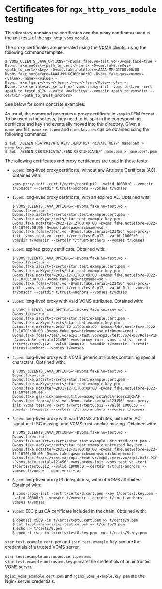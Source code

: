 # Certificates for `ngx_http_voms_module` testing

This directory contains the certificates and the proxy certificates used in the unit tests of the `ngx_http_voms_module`.

The proxy certificates are generated using the [VOMS clients](http://italiangrid.github.io/voms/documentation/voms-clients-guide/), using the following command template:

```shell
$ VOMS_CLIENTS_JAVA_OPTIONS="-Dvoms.fake.vo=test.vo -Dvoms.fake=true -Dvoms.fake.aaCert=<path_to_cert>/<cert> -Dvoms.fake.aaKey=<path_to_cert>/<key> -Dvoms.fake.notAfter=<AAAA-MM-GGT00:00:00 -Dvoms.fake.notBefore=AAAA-MM-GGT00:00:00 -Dvoms.fake.gas=<name>=<value>,<name>=<value> -Dvoms.fake.fqans=/<vo>/<fqan>,/<vo>/<fqan>/Role=<role> -Dvoms.fake.serial=<ac_serial_n>" voms-proxy-init -voms test.vo -cert <path_to test0.p12> --valid <validity> --vomsdir <path_to_vomsdir> --certdir <path_to_trust_anchors>
```

See below for some concrete examples.

As usual, the command generates a proxy certificate in `/tmp` in PEM format. To be used in these tests, they need to be split in the corresponding certificate and key and eventually moved into this directory. Given a `name.pem` file, `name.cert.pem` and `name.key.pem` can be obtained using the following commands:

```shell
$ awk '/BEGIN RSA PRIVATE KEY/,/END RSA PRIVATE KEY/' name.pem > name.key.pem
$ awk '/BEGIN CERTIFICATE/,/END CERTIFICATE/' name.pem > name.cert.pem
```

The following certificates and proxy certificates are used in these tests:

* `0.pem`: long-lived proxy certificate, without any Attribute Certificate (AC). Obtained with:

  ```shell
  voms-proxy-init -cert t/certs/test0.p12 --valid 10000:0 --vomsdir t/vomsdir --certdir t/trust-anchors --vomses t/vomses
  ```

* `1.pem`: long-lived proxy certificate, with an expired AC. Obtained with:

  ```shell
  $ VOMS_CLIENTS_JAVA_OPTIONS="-Dvoms.fake.vo=test.vo -Dvoms.fake=true -Dvoms.fake.aaCert=t/certs/star.test.example.cert.pem -Dvoms.fake.aaKey=t/certs/star.test.example.key.pem -Dvoms.fake.notAfter=2022-12-12T00:00:00 -Dvoms.fake.notBefore=2022-12-10T00:00:00 -Dvoms.fake.gas=nickname=sd -Dvoms.fake.fqans=/test.vo -Dvoms.fake.serial=123456" voms-proxy-init -voms test.vo -cert t/certs/test0.p12 --valid 10000:0 --vomsdir t/vomsdir --certdir t/trust-anchors --vomses t/vomses
  ```

* `2.pem`: expired proxy certificate. Obtained with:

  ```shell
  $ VOMS_CLIENTS_JAVA_OPTIONS="-Dvoms.fake.vo=test.vo -Dvoms.fake=true -Dvoms.fake.aaCert=t/certs/star.test.example.cert.pem -Dvoms.fake.aaKey=t/certs/star.test.example.key.pem -Dvoms.fake.notAfter=2031-12-31T00:00:00 -Dvoms.fake.notBefore=2022-12-10T00:00:00 -Dvoms.fake.gas=nickname=sd -Dvoms.fake.fqans=/test.vo -Dvoms.fake.serial=123456" voms-proxy-init -voms test.vo -cert t/certs/test0.p12 --valid 0:1 --vomsdir t/vomsdir --certdir t/trust-anchors --vomses t/vomses
  ```

* `3.pem`: long-lived proxy with valid VOMS attributes. Obtained with:

  ```shell
  $ VOMS_CLIENTS_JAVA_OPTIONS="-Dvoms.fake.vo=test.vo -Dvoms.fake=true -Dvoms.fake.aaCert=t/certs/star.test.example.cert.pem -Dvoms.fake.aaKey=t/certs/star.test.example.key.pem -Dvoms.fake.notAfter=2031-12-31T00:00:00 -Dvoms.fake.notBefore=2022-12-10T00:00:00 -Dvoms.fake.gas=nickname=sd,nickname=cnaf -Dvoms.fake.fqans=/test.vo/exp1,/test.vo/exp2,/test.vo/exp3/Role=PIPPO -Dvoms.fake.serial=123456" voms-proxy-init -voms test.vo -cert t/certs/test0.p12 --valid 10000:0 --vomsdir t/vomsdir --certdir t/trust-anchors --vomses t/vomses
  ```

* `4.pem`: long-lived proxy with VOMS generic attributes containing special characters. Obtained with:

  ```shell
  $ VOMS_CLIENTS_JAVA_OPTIONS="-Dvoms.fake.vo=test.vo -Dvoms.fake=true -Dvoms.fake.aaCert=t/certs/star.test.example.cert.pem -Dvoms.fake.aaKey=t/certs/star.test.example.key.pem -Dvoms.fake.notAfter=2031-12-31T00:00:00 -Dvoms.fake.notBefore=2022-12-10T00:00:00 -Dvoms.fake.gas=nickname=sd,title=assegnista%di%ricerca@CNAF -Dvoms.fake.fqans=/test.vo -Dvoms.fake.serial=123456" voms-proxy-init -voms test.vo -cert t/certs/test0.p12 --valid 10000:0 --vomsdir t/vomsdir --certdir t/trust-anchors --vomses t/vomses
  ```

* `5.pem`: long-lived proxy with valid VOMS attributes, untrusted AC signature (LSC missing) and VOMS trust-anchor missing. Obtained with:

  ```shell
  $ VOMS_CLIENTS_JAVA_OPTIONS="-Dvoms.fake.vo=test.vo -Dvoms.fake=true -Dvoms.fake.aaCert=t/certs/star.test.example.untrusted.cert.pem -Dvoms.fake.aaKey=t/certs/star.test.example.untrusted.key.pem -Dvoms.fake.notAfter=2031-12-31T00:00:00 -Dvoms.fake.notBefore=2022-12-10T00:00:00 -Dvoms.fake.gas=nickname=sd,nickname=cnaf -Dvoms.fake.fqans=/test.vo/exp1,/test.vo/exp2,/test.vo/exp3/Role=PIPPO -Dvoms.fake.serial=123456" voms-proxy-init -voms test.vo -cert t/certs/test0.p12 --valid 10000:0 --certdir t/trust-anchors --vomses t/vomses --dont_verify_ac
  ```

* `6.pem`: long-lived proxy (3 delegations), without VOMS attributes. Obtained with:

  ```shell
  $ voms-proxy-init -cert t/certs/3.cert.pem -key t/certs/3.key.pem --valid 10000:0 --vomsdir t/vomsdir --certdir t/trust-anchors --vomses t/vomses
  ```

* `9.pem`: EEC plus CA certificate included in the chain. Obtained with:

  ```shell
  $ openssl x509 -in t/certs/test0.cert.pem >> t/certs/9.pem
  $ cat trust-anchors/igi-test-ca.pem >> t/certs/9.pem
  $ echo >> t/certs/9.pem
  $ openssl rsa -in t/certs/test0.key.pem -out t/certs/9.key.pem
  ```

`star.test.example.cert.pem` and `star.test.example.key.pem` are the credentials of a trusted VOMS server.

`star.test.example.untrusted.cert.pem` and `star.test.example.untrusted.key.pem` are the credentials of an untrusted VOMS server.

`nginx_voms_example.cert.pem` and `nginx_voms_example.key.pem` are the Nginx server credentials.
